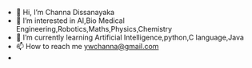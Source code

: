 - 👋 Hi, I’m Channa Dissanayaka
- 👀 I’m interested in AI,Bio Medical Engineering,Robotics,Maths,Physics,Chemistry
- 🌱 I’m currently learning Artificial Intelligence,python,C language,Java
- 📫 How to reach me ywchanna@gmail.com
- 

<!---
ywchanna2001/ywchanna2001 is a ✨ special ✨ repository because its `README.md` (this file) appears on your GitHub profile.
You can click the Preview link to take a look at your changes.
--->
